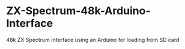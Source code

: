 # ZX-Spectrum-48k-Arduino-Interface
 48k ZX Spectrum Interface using an Arduino for loading from SD card 
